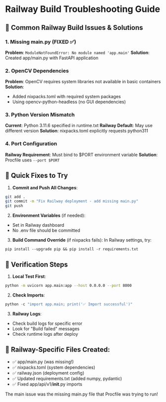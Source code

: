 # Railway Build Troubleshooting Guide

## 🚨 Common Railway Build Issues & Solutions

### 1. Missing main.py (FIXED ✅)
**Problem**: `ModuleNotFoundError: No module named 'app.main'`
**Solution**: Created app/main.py with FastAPI application

### 2. OpenCV Dependencies
**Problem**: OpenCV requires system libraries not available in basic containers
**Solution**: 
- Added nixpacks.toml with required system packages
- Using opencv-python-headless (no GUI dependencies)

### 3. Python Version Mismatch
**Current**: Python 3.11.6 specified in runtime.txt
**Railway Default**: May use different version
**Solution**: nixpacks.toml explicitly requests python311

### 4. Port Configuration
**Railway Requirement**: Must bind to $PORT environment variable
**Solution**: Procfile uses `--port $PORT`

## 🔧 Quick Fixes to Try

1. **Commit and Push All Changes**:
```bash
git add .
git commit -m "Fix Railway deployment - add missing main.py"
git push
```

2. **Environment Variables** (if needed):
- Set in Railway dashboard
- No .env file should be committed

3. **Build Command Override** (if nixpacks fails):
In Railway settings, try:
```
pip install --upgrade pip && pip install -r requirements.txt
```

## 🎯 Verification Steps

1. **Local Test First**:
```bash
python -m uvicorn app.main:app --host 0.0.0.0 --port 8000
```

2. **Check Imports**:
```python
python -c "import app.main; print('✅ Import successful')"
```

3. **Railway Logs**:
- Check build logs for specific error
- Look for "Build failed" messages
- Check runtime logs after deploy

## 📝 Railway-Specific Files Created:
- ✅ app/main.py (was missing!)
- ✅ nixpacks.toml (system dependencies)
- ✅ railway.json (deployment config)
- ✅ Updated requirements.txt (added numpy, pydantic)
- ✅ Fixed app/api/v1/__init__.py imports

The main issue was the missing main.py file that Procfile was trying to run!
